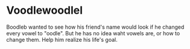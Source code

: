 # Voodlewoodlel
Boodleb wanted to see how his friend's name would look if he changed every vowel to "oodle". But he has no idea waht vowels are, or how to change them. Help him realize his life's goal.
